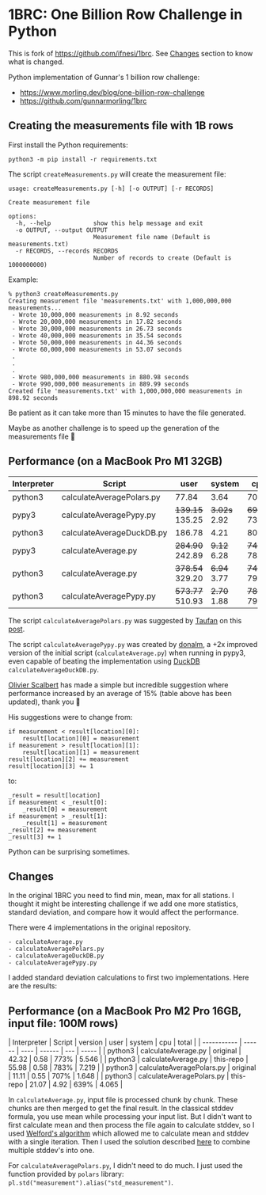 # 1BRC: One Billion Row Challenge in Python

This is fork of https://github.com/ifnesi/1brc. See [Changes](#changes)
section to know what is changed.

Python implementation of Gunnar's 1 billion row challenge:
- https://www.morling.dev/blog/one-billion-row-challenge
- https://github.com/gunnarmorling/1brc

## Creating the measurements file with 1B rows

First install the Python requirements:
```
python3 -m pip install -r requirements.txt
```

The script `createMeasurements.py` will create the measurement file:
```
usage: createMeasurements.py [-h] [-o OUTPUT] [-r RECORDS]

Create measurement file

options:
  -h, --help            show this help message and exit
  -o OUTPUT, --output OUTPUT
                        Measurement file name (Default is measurements.txt)
  -r RECORDS, --records RECORDS
                        Number of records to create (Default is 1000000000)
```

Example:
```
% python3 createMeasurements.py
Creating measurement file 'measurements.txt' with 1,000,000,000 measurements...
 - Wrote 10,000,000 measurements in 8.92 seconds
 - Wrote 20,000,000 measurements in 17.82 seconds
 - Wrote 30,000,000 measurements in 26.73 seconds
 - Wrote 40,000,000 measurements in 35.54 seconds
 - Wrote 50,000,000 measurements in 44.36 seconds
 - Wrote 60,000,000 measurements in 53.07 seconds
 .
 .
 .
 - Wrote 980,000,000 measurements in 880.98 seconds
 - Wrote 990,000,000 measurements in 889.99 seconds
Created file 'measurements.txt' with 1,000,000,000 measurements in 898.92 seconds
```

Be patient as it can take more than 15 minutes to have the file generated.

Maybe as another challenge is to speed up the generation of the measurements file :slightly_smiling_face:

## Performance (on a MacBook Pro M1 32GB)
| Interpreter | Script | user | system | cpu | total |
| ----------- | ------ | ---- | ------ | --- | ----- |
| python3 | calculateAveragePolars.py | 77.84 | 3.64 | 703% | 11.585 |
| pypy3 | calculateAveragePypy.py | ~~139.15~~<br>135.25 | ~~3.02s~~<br>2.92 | ~~699%~~<br>735% | ~~20.323~~<br>18.782 |
| python3 | calculateAverageDuckDB.py | 186.78 | 4.21 | 806% | 23.673 |
| pypy3 | calculateAverage.py | ~~284.90~~<br>242.89 | ~~9.12~~<br>6.28 | ~~749%~~<br>780% | ~~39.236~~<br>31.926 |
| python3 | calculateAverage.py | ~~378.54~~<br>329.20 | ~~6.94~~<br>3.77 | ~~747%~~<br>793% | ~~51.544~~<br>41.941 |
| python3 | calculateAveragePypy.py | ~~573.77~~<br>510.93 | ~~2.70~~<br>1.88 | ~~787%~~<br>793% | ~~73.170~~<br>64.660 |

The script `calculateAveragePolars.py` was suggested by [Taufan](https://github.com/mtaufanr) on this [post](https://github.com/gunnarmorling/1brc/discussions/62#discussioncomment-8026402).

The script `calculateAveragePypy.py` was created by [donalm](https://github.com/donalm), a +2x improved version of the initial script (`calculateAverage.py`) when running in pypy3, even capable of beating the implementation using [DuckDB](https://duckdb.org/) `calculateAverageDuckDB.py`.

[Olivier Scalbert](https://github.com/oscalbert) has made a simple but incredible suggestion where performance increased by an average of 15% (table above has been updated), thank you :slightly_smiling_face:

His suggestions were to change from:
```
if measurement < result[location][0]:
    result[location][0] = measurement
if measurement > result[location][1]:
    result[location][1] = measurement
result[location][2] += measurement
result[location][3] += 1
```

to:
```
_result = result[location]
if measurement < _result[0]:
    _result[0] = measurement
if measurement > _result[1]:
    _result[1] = measurement
_result[2] += measurement
_result[3] += 1
```

Python can be surprising sometimes.

## Changes
In the original 1BRC you need to find min, mean, max for all stations. I thought it might be interesting challenge if we add one more statistics, standard deviation, and compare how it would affect the performance.

There were 4 implementations in the original repository.
```
- calculateAverage.py
- calculateAveragePolars.py
- calculateAverageDuckDB.py
- calculateAveragePypy.py
```

I added standard deviation calculations to first two implementations. Here are the results:

## Performance (on a MacBook Pro M2 Pro 16GB, input file: 100M rows)
| Interpreter |  Script | version | user | system | cpu | total |
| ----------- | ------ | ---- | ------ | --- | ----- |
| python3 | calculateAverage.py | original | 42.32 | 0.58 | 773% | 5.546 |
| python3 | calculateAverage.py | this-repo | 55.98 | 0.58 | 783% | 7.219 |
| python3 | calculateAveragePolars.py | original | 11.11 | 0.55 | 707% | 1.648 |
| python3 | calculateAveragePolars.py | this-repo | 21.07 | 4.92 | 639% | 4.065 |


In `calculateAverage.py`, input file is processed chunk by chunk. These chunks are then merged to get the final result. In the classical stddev formula, you use mean while processing your input list. But I didn't want to first calculate mean and then process the file again to calculate stddev, so I used [Welford's algorithm](https://en.wikipedia.org/wiki/Algorithms_for_calculating_variance#Welford%27s_online_algorithm) which allowed me to calculate mean and stddev with a single iteration. Then I used the solution described [here](https://stackoverflow.com/questions/7753002/adding-combining-standard-deviations) to combine multiple stddev's into one.

For `calculateAveragePolars.py`, I didn't need to do much. I just used the function provided by `polars` library: `pl.std("measurement").alias("std_measurement")`.
